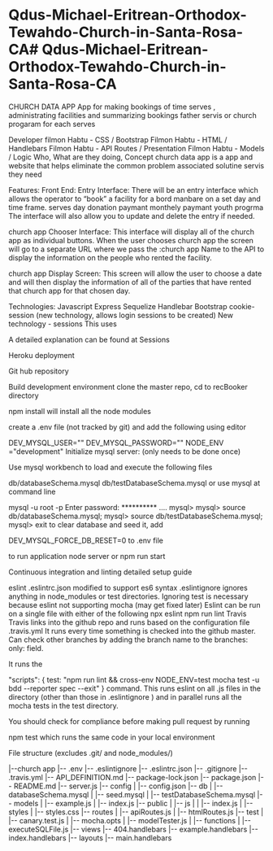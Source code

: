 # Qdus-Michael-Eritrean-Orthodox-Tewahdo-Church-in-Santa-Rosa-CA# Qdus-Michael-Eritrean-Orthodox-Tewahdo-Church-in-Santa-Rosa-CA
CHURCH  DATA APP
App for making bookings of time serves , administrating facilities and summarizing bookings father servis or church progaram  for each serves 

Developer
filmon Habtu - CSS / Bootstrap
Filmon Habtu - HTML / Handlebars
Filmon Habtu  - API Routes / Presentation
Filmon Habtu  - Models / Logic
Who, What are they doing,
Concept
church data app is a app and website that helps eliminate the common problem associated  solutine  servis they need 

Features:
Front End:
Entry Interface: There will be an entry interface which allows the operator to “book” a facility for a bord manbare on a set day and time frame. serves day donation paymant monthely paymant youth progrma  The interface will also allow you to update and delete the entry if needed.

church app Chooser Interface: This interface will display all of the church app  as individual buttons. When the user chooses  church app the screen will go to a separate URL where we pass the :church app Name to the API to display the information on the people who rented the facility.

church app  Display Screen: This screen will allow the user to choose a date and will then display the information of all of the parties that have rented that church app  for that chosen day.

Technologies:
Javascript
Express
Sequelize
Handlebar
Bootstrap
cookie-session (new technology, allows login sessions to be created)
New technology - sessions
This uses

A detailed explanation can be found at Sessions



Heroku deployment


Git hub repository


Build development environment
clone the master repo, cd to recBooker directory

npm install will install all the node modules

create a .env file (not tracked by git) and add the following using editor

DEV_MYSQL_USER="<your user name for mysql server>"
DEV_MYSQL_PASSWORD="<your password to mysql server>"
NODE_ENV ="development"
Initialize mysql server: (only needs to be done once)

Use mysql workbench to load and execute the following files

db/databaseSchema.mysql
db/testDatabaseSchema.mysql
or use mysql at command line

mysql -u root -p
Enter password: **********
....
mysql>
mysql> source db/databaseSchema.mysql;
mysql> source db/testDatabaseSchema.mysql;
mysql> exit
to clear database and seed it, add

DEV_MYSQL_FORCE_DB_RESET=0
to .env file

to run application node server or npm run start

Continuous integration and linting
detailed setup guide

eslint
.eslintrc.json modified to support es6 syntax
.eslintignore ignores anything in node_modules or test directories. Ignoring test is necessary because eslint not supporting mocha (may get fixed later) Eslint can be run on a single file with either of the following
npx eslint <file>
npm run lint <file>
Travis
Travis links into the github repo and runs based on the configuration file .travis.yml It runs every time something is checked into the github master. Can check other branches by adding the branch name to the branches: only: field.

It runs the

"scripts": { test: "npm run lint && cross-env NODE_ENV=test mocha test -u bdd --reporter spec --exit" }
command. This runs eslint on all .js files in the directory (other than those in .eslintignore ) and in parallel runs all the mocha tests in the test directory.

You should check for compliance before making pull request by running

npm test
which runs the same code in your local environment

File structure
(excludes .git/ and node_modules/)

|--church app 
    |-- .env
    |-- .eslintignore
    |-- .eslintrc.json
    |-- .gitignore
    |-- .travis.yml
    |-- API_DEFINITION.md
    |-- package-lock.json
    |-- package.json
    |-- README.md
    |-- server.js
    |-- config
    |   |-- config.json
    |-- db
    |   |-- databaseSchema.mysql
    |   |-- seed.mysql
    |   |-- testDatabaseSchema.mysql
    |-- models
    |   |-- example.js
    |   |-- index.js
    |-- public
    |   |-- js
    |   |   |-- index.js
    |   |-- styles
    |       |-- styles.css
    |-- routes
    |   |-- apiRoutes.js
    |   |-- htmlRoutes.js
    |-- test
    |   |-- canary.test.js
    |   |-- mocha.opts
    |   |-- modelTester.js
    |   |-- functions
    |       |-- executeSQLFile.js
    |-- views
        |-- 404.handlebars
        |-- example.handlebars
        |-- index.handlebars
        |-- layouts
            |-- main.handlebars
